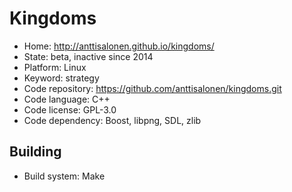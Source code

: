# Kingdoms

- Home: http://anttisalonen.github.io/kingdoms/
- State: beta, inactive since 2014
- Platform: Linux
- Keyword: strategy
- Code repository: https://github.com/anttisalonen/kingdoms.git
- Code language: C++
- Code license: GPL-3.0
- Code dependency: Boost, libpng, SDL, zlib

## Building

- Build system: Make
